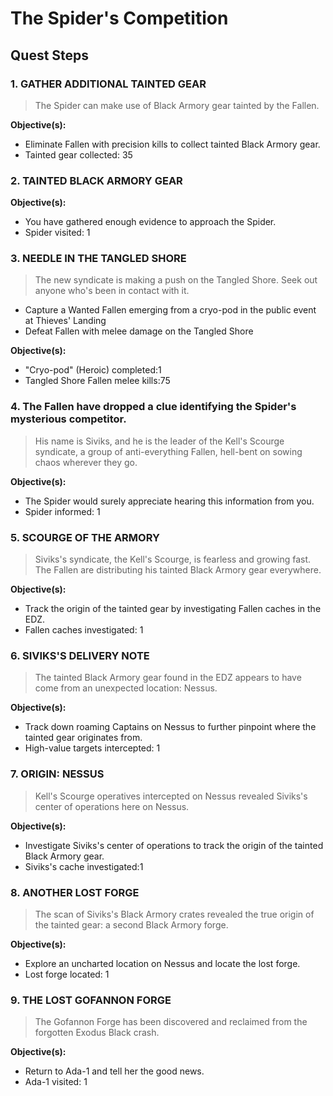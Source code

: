 # The Spider's Competition

## Quest Steps

### 1. GATHER ADDITIONAL TAINTED GEAR
>The Spider can make use of Black Armory gear tainted by the Fallen.


**Objective(s):**

* Eliminate Fallen with precision kills to collect tainted Black Armory gear.
* Tainted gear collected: 35

### 2. TAINTED BLACK ARMORY GEAR
>

**Objective(s):**

* You have gathered enough evidence to approach the Spider.
* Spider visited: 1

### 3. NEEDLE IN THE TANGLED SHORE
>The new syndicate is making a push on the Tangled Shore. Seek out anyone who's been in contact with it.

* Capture a Wanted Fallen emerging from a cryo-pod in the public event at Thieves' Landing
* Defeat Fallen with melee damage on the Tangled Shore

**Objective(s):**

* "Cryo-pod" (Heroic) completed:1
* Tangled Shore Fallen melee kills:75

### 4. The Fallen have dropped a clue identifying the Spider's mysterious competitor.
>His name is Siviks, and he is the leader of the Kell's Scourge syndicate, a group of anti-everything Fallen, hell-bent on sowing chaos wherever they go.

**Objective(s):**

* The Spider would surely appreciate hearing this information from you.
* Spider informed: 1

### 5. SCOURGE OF THE ARMORY
>Siviks's syndicate, the Kell's Scourge, is fearless and growing fast. The Fallen are distributing his tainted Black Armory gear everywhere.

**Objective(s):**

* Track the origin of the tainted gear by investigating Fallen caches in the EDZ.
* Fallen caches investigated: 1

### 6. SIVIKS'S DELIVERY NOTE
>The tainted Black Armory gear found in the EDZ appears to have come from an unexpected location: Nessus.

**Objective(s):**

* Track down roaming Captains on Nessus to further pinpoint where the tainted gear originates from.
* High-value targets intercepted: 1

### 7. ORIGIN: NESSUS
>Kell's Scourge operatives intercepted on Nessus revealed Siviks's center of operations here on Nessus.

**Objective(s):**

* Investigate Siviks's center of operations to track the origin of the tainted Black Armory gear.
* Siviks's cache investigated:1

### 8. ANOTHER LOST FORGE
>The scan of Siviks's Black Armory crates revealed the true origin of the tainted gear: a second Black Armory forge.

**Objective(s):**

* Explore an uncharted location on Nessus and locate the lost forge.
* Lost forge located: 1

### 9. THE LOST GOFANNON FORGE
>The Gofannon Forge has been discovered and reclaimed from the forgotten Exodus Black crash.

**Objective(s):**

* Return to Ada-1 and tell her the good news.
* Ada-1 visited: 1

